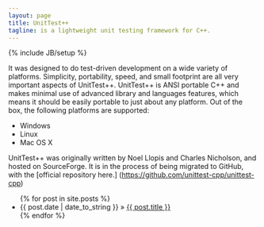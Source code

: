 ```yaml
---
layout: page
title: UnitTest++
tagline: is a lightweight unit testing framework for C++.
---
```

{% include JB/setup %}

It was designed to do test-driven development on a wide variety of platforms. Simplicity, portability, speed, and small footprint are all very important aspects of UnitTest++. UnitTest++ is ANSI portable C++ and makes minimal use of advanced library and languages features, which means it should be easily portable to just about any platform. Out of the box, the following platforms are supported:

* Windows
* Linux
* Mac OS X

UnitTest++ was originally written by Noel Llopis and Charles Nicholson, and hosted on SourceForge. It is in the process of being migrated to GitHub, with the [official repository here.] (https://github.com/unittest-cpp/unittest-cpp)

<ul class="posts">
  {% for post in site.posts %}
    <li><span>{{ post.date | date_to_string }}</span> &raquo; <a href="{{ BASE_PATH }}{{ post.url }}">{{ post.title }}</a></li>
  {% endfor %}
</ul>
